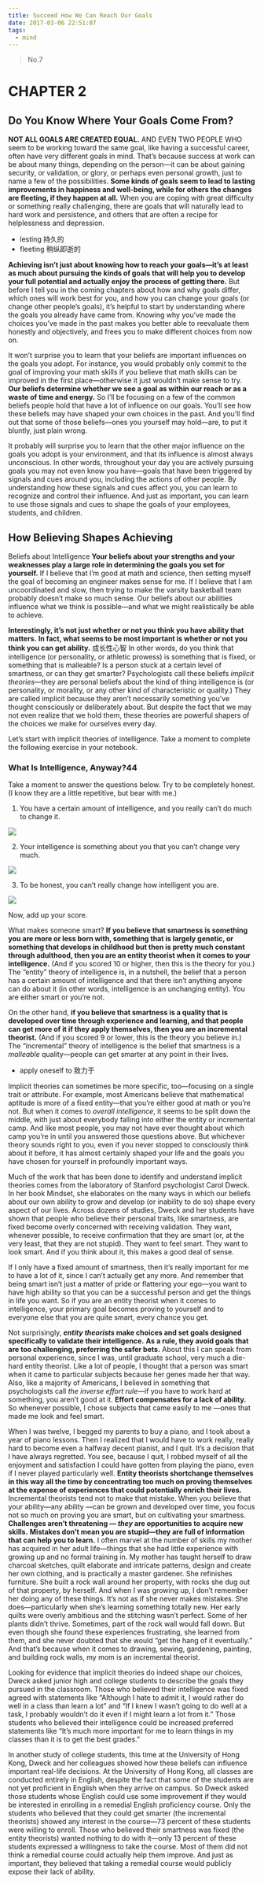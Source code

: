 ```yaml
---
title: Succeed How We Can Reach Our Goals
date: 2017-03-06 22:51:07
tags:
  - mind
---
```

> No.7
# CHAPTER 2

## Do You Know Where Your Goals Come From?

<!-- more -->
**NOT ALL GOALS ARE CREATED EQUAL.** AND EVEN TWO PEOPLE WHO seem to be working toward the same goal, like having a successful career, often have very different goals in mind. That’s because success at work can be about many things, depending on the person—it can be about gaining security, or validation, or glory, or perhaps even personal growth, just to name a few of the possibilities. **Some kinds of goals seem to lead to lasting improvements in happiness and well-being, while for others the changes are fleeting, if they happen at all.** When you are coping with great difficulty or something really challenging, there are goals that will naturally lead to hard work and persistence, and others that are often a recipe for helplessness and depression.

- lesting 持久的
- fleeting 稍纵即逝的


**Achieving isn’t just about knowing how to reach your goals—it’s at least as much about pursuing the kinds of goals that will help you to develop your full potential and actually enjoy the process of getting there.** But before I tell you in the coming chapters about how and why goals differ, which ones will work best for you, and how you can change your goals (or change other people’s goals), it’s helpful to start by understanding where the goals you already have came from. Knowing why you’ve made the choices you’ve made in the past makes you better able to reevaluate them honestly and objectively, and frees you to make different choices from now on.

It won’t surprise you to learn that your beliefs are important influences on the goals you adopt. For instance, you would probably only commit to the goal of improving your math skills if you believe that math skills can be improved in the first place—otherwise it just wouldn’t make sense to try. **Our beliefs determine whether we see a goal as within our reach or as a waste of time and energy.** So I’ll be focusing on a few of the common beliefs people hold that have a lot of influence on our goals. You’ll see how these beliefs may have shaped your own choices in the past. And you’ll find out that some of those beliefs—ones you yourself may hold—are, to put it bluntly, just plain wrong.

It probably will surprise you to learn that the other major influence on the goals you adopt is your environment, and that its influence is almost always unconscious. In other words, throughout your day you are actively pursuing goals you may not even know you have—goals that have been triggered by signals and cues around you, including the actions of other people. By understanding how these signals and cues affect you, you can learn to recognize and control their influence. And just as important, you can learn to use those signals and cues to shape the goals of your employees, students, and children.

## How Believing Shapes Achieving

Beliefs about Intelligence **Your beliefs about your strengths and your weaknesses play a large role in determining the goals you set for yourself.** If I believe that I’m good at math and science, then setting myself the goal of becoming an engineer makes sense for me. If I believe that I am uncoordinated and slow, then trying to make the varsity basketball team probably doesn’t make so much sense. Our beliefs about our abilities influence what we think is possible—and what we might realistically be able to achieve.

**Interestingly, it’s not just whether or not you think you have ability that matters.** **In fact, what seems to be most important is whether or not you think you can get ability.** 成长性心智 In other words, do you think that intelligence (or personality, or athletic prowess) is something that is fixed, or something that is malleable? Is a person stuck at a certain level of smartness, or can they get smarter? Psychologists call these beliefs _implicit theories_—they are personal beliefs about the kind of thing intelligence is (or personality, or morality, or any other kind of characteristic or quality.) They are called implicit because they aren’t necessarily something you’ve thought consciously or deliberately about. But despite the fact that we may not even realize that we hold them, these theories are powerful shapers of the choices we make for ourselves every day.

Let’s start with implicit theories of intelligence. Take a moment to complete the following exercise in your notebook.

### What Is Intelligence, Anyway?44

Take a moment to answer the questions below. Try to be completely honest. (I know they are a little repetitive, but bear with me.)
1. You have a certain amount of intelligence, and you really can’t do much to change it.

![](http://olkbjcb09.bkt.clouddn.com/blog/2017-03-06-150518.jpg)

2. Your intelligence is something about you that you can’t change very much.

![](http://olkbjcb09.bkt.clouddn.com/blog/2017-03-06-150604.jpg)

3. To be honest, you can’t really change how intelligent you are.

![](http://olkbjcb09.bkt.clouddn.com/blog/2017-03-06-150618.jpg)

Now, add up your score.

What makes someone smart? **If you believe that smartness is something you are more or less born with, something that is largely genetic, or something that develops in childhood but then is pretty much constant through adulthood, then you are an entity theorist when it comes to your intelligence.** (And if you scored 10 or higher, then this is the theory for you.) The “entity” theory of intelligence is, in a nutshell, the belief that a person has a certain amount of intelligence and that there isn’t anything anyone can do about it (in other words, intelligence is an unchanging entity). You are either smart or you’re not.

On the other hand, **if you believe that smartness is a quality that is developed over time through experience and learning, and that people can get more of it if they apply themselves, then you are an incremental theorist.** (And if you scored 9 or lower, this is the theory you believe in.) The “incremental” theory of intelligence is the belief that smartness is a _malleable_ quality—people can get smarter at any point in their lives.

- apply oneself to 致力于


Implicit theories can sometimes be more specific, too—focusing on a single trait or attribute. For example, most Americans believe that mathematical aptitude is more of a fixed entity—that you’re either good at math or you’re not. But when it comes to _overall intelligence_, it seems to be split down the middle, with just about everybody falling into either the entity or incremental camp. And like most people, you may not have ever thought about which camp you’re in until you answered those questions above. But whichever theory sounds right to you, even if you never stopped to consciously think about it before, it has almost certainly shaped your life and the goals you have chosen for yourself in profoundly important ways.

Much of the work that has been done to identify and understand implicit theories comes from the laboratory of Stanford psychologist Carol Dweck. In her book Mindset, she elaborates on the many ways in which our beliefs about our own ability to grow and develop (or inability to do so) shape every aspect of our lives. Across dozens of studies, Dweck and her students have shown that people who believe their personal traits, like smartness, are fixed become overly concerned with receiving validation. They want, whenever possible, to receive confirmation that they are smart (or, at the very least, that they are not stupid). They want to feel smart. They want to look smart. And if you think about it, this makes a good deal of sense.

If I only have a fixed amount of smartness, then it’s really important for me to have a lot of it, since I can’t actually get any more. And remember that being smart isn’t just a matter of pride or flattering your ego—you want to have high ability so that you can be a successful person and get the things in life you want. So if you are an entity theorist when it comes to intelligence, your primary goal becomes proving to yourself and to everyone else that you are quite smart, every chance you get.

Not surprisingly, **_entity theorists_ make choices and set goals designed specifically to validate their intelligence.** **As a rule, they avoid goals that are too challenging, preferring the safer bets.** About this I can speak from personal experience, since I was, until graduate school, very much a die-hard entity theorist. Like a lot of people, I thought that a person was smart when it came to particular subjects because her genes made her that way. Also, like a majority of Americans, I believed in something that psychologists call _the inverse effort rule_—if you have to work hard at something, you aren’t good at it. **Effort compensates for a lack of ability.** So whenever possible, I chose subjects that came easily to me —ones that made me look and feel smart.

When I was twelve, I begged my parents to buy a piano, and I took about a year of piano lessons. Then I realized that I would have to work really, really hard to become even a halfway decent pianist, and I quit. It’s a decision that I have always regretted. You see, because I quit, I robbed myself of all the enjoyment and satisfaction I could have gotten from playing the piano, even if I never played particularly well. **Entity theorists shortchange themselves in this way all the time by concentrating too much on proving themselves at the expense of experiences that could potentially enrich their lives.** Incremental theorists tend not to make that mistake. When you believe that your ability—any ability —can be grown and developed over time, you focus not so much on proving you are smart, but on cultivating your smartness. **Challenges aren’t threatening — _they_ are opportunities to acquire new skills.** **Mistakes don’t mean you are stupid—they are full of information that can help you to learn.** I often marvel at the number of skills my mother has acquired in her adult life—things that she had little experience with growing up and no formal training in. My mother has taught herself to draw charcoal sketches, quilt elaborate and intricate patterns, design and create her own clothing, and is practically a master gardener. She refinishes furniture. She built a rock wall around her property, with rocks she dug out of that property, by herself. And when I was growing up, I don’t remember her doing any of these things. It’s not as if she never makes mistakes. She does—particularly when she’s learning something totally new. Her early quilts were overly ambitious and the stitching wasn’t perfect. Some of her plants didn’t thrive. Sometimes, part of the rock wall would fall down. But even though she found these experiences frustrating, she learned from them, and she never doubted that she would “get the hang of it eventually.” And that’s because when it comes to drawing, sewing, gardening, painting, and building rock walls, my mom is an incremental theorist.

Looking for evidence that implicit theories do indeed shape our choices, Dweck asked junior high and college students to describe the goals they pursued in the classroom. Those who believed their intelligence was fixed agreed with statements like “Although I hate to admit it, I would rather do well in a class than learn a lot” and “If I knew I wasn’t going to do well at a task, I probably wouldn’t do it even if I might learn a lot from it.” Those students who believed their intelligence could be increased preferred statements like “It’s much more important for me to learn things in my classes than it is to get the best grades.”

In another study of college students, this time at the University of Hong Kong, Dweck and her colleagues showed how these beliefs can influence important real-life decisions. At the University of Hong Kong, all classes are conducted entirely in English, despite the fact that some of the students are not yet proficient in English when they arrive on campus. So Dweck asked those students whose English could use some improvement if they would be interested in enrolling in a remedial English proficiency course. Only the students who believed that they could get smarter (the incremental theorists) showed any interest in the course—73 percent of these students were willing to enroll. Those who believed their smartness was fixed (the entity theorists) wanted nothing to do with it—only 13 percent of these students expressed a willingness to take the course. Most of them did not think a remedial course could actually help them improve. And just as important, they believed that taking a remedial course would publicly expose their lack of ability.
